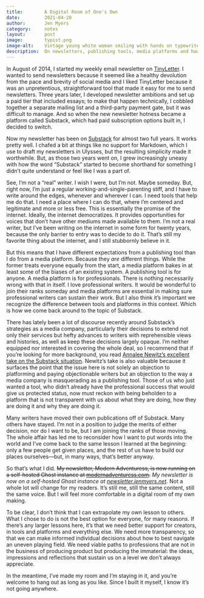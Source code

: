 ```yaml
---
title:        A Digital Room of One's Own
date:         2021-04-20
author:       Jen Myers
category:     notes
layout:       post
image:        typist.png
image-alt:    Vintage young white woman smiling with hands on typewriter keys
description:  On newsletters, publishing tools, media platforms and how to write on the internet.
---
```


In August of 2014, I started my weekly email newsletter on [TinyLetter](https://tinyletter.com/jenmyers/). I wanted to send newsletters because it seemed like a healthy devolution from the pace and brevity of social media and I liked TinyLetter because it was an unpretentious, straightforward tool that made it easy for me to send newsletters. Three years later, I developed newsletter ambitions and set up a paid tier that included essays; to make that happen technically, I cobbled together a separate mailing list and a third-party payment gate, but it was difficult to manage. And so when the new newsletter hotness became a platform called Substack, which had paid subscription options built in, I decided to switch.

Now my newsletter has been on [Substack](https://jenmyers.substack.com/) for almost two full years. It works pretty well. I chafed a bit at things like no support for Markdown, which I use to draft my newsletters in Ulysses, but the resulting simplicity made it worthwhile. But, as those two years went on, I grew increasingly uneasy with how the word “Substack” started to become shorthand for something I didn’t quite understand or feel like I was a part of.

See, I’m not a “real” writer. I wish I were, but I’m not. Maybe someday. But, right now, I’m just a regular working-and-single-parenting stiff, and I have to write around the edges, whenever and wherever I can. I need tools that help me do that. I need a place where I can do that, where I’m centered and legitimate and more or less free. This is essentially the promise of the internet. Ideally, the internet democratizes. It provides opportunities for voices that don’t have other mediums made available to them. I’m not a real writer, but I’ve been writing on the internet in some form for twenty years, because the only barrier to entry was to decide to do it. That’s still my favorite thing about the internet, and I still stubbornly believe in it.

But this means that I have different expectations from a publishing tool than I do from a media platform. Because they _are_ different things. While the former treats everyone equally from the start, a media platform bakes in at least some of the biases of an existing system. A publishing tool is for anyone. A media platform is for professionals. There is nothing necessarily wrong with that in itself. I love professional writers. It would be wonderful to join their ranks someday and media platforms are essential in making sure professional writers can sustain their work. But I also think it’s important we recognize the difference between tools and platforms in this context. Which is how we come back around to the topic of Substack.

There has lately been a lot of discourse recently around Substack’s strategies as a media company, particularly their decisions to extend not only their services but hefty advances to writers with reprehensible views and histories, as well as keep these decisions largely opaque. I’m neither equipped nor interested in covering the whole deal, so I recommend that if you’re looking for more background, you read [Annalee Newitz’s excellent take on the Substack situation](https://thehypothesis.substack.com/p/heres-why-substacks-scam-worked-so). Newitz’s take is also valuable because it surfaces the point that the issue here is not solely an objection to platforming and paying objectionable writers but an objection to the way a media company is masquerading as a publishing tool. Those of us who just wanted a tool, who didn’t already have the professional success that would give us protected status, now must reckon with being beholden to a platform that is not transparent with us about what they are doing, how they are doing it and why they are doing it.

Many writers have moved their own publications off of Substack. Many others have stayed. I’m not in a position to judge the merits of either decision, nor do I want to be, but I am joining the ranks of those moving. The whole affair has led me to reconsider how I want to put words into the world and I’ve come back to the same lesson I learned at the beginning: only a few people get given places, and the rest of us have to build our places ourselves—but, in many ways, that’s better anyway.

So that’s what I did. ~~My newsletter, Modern Adventuress, is now running on a self-hosted Ghost instance at [modernadventuress.com](https://modernadventuress.com/).~~ _My newsletter is now on a self-hosted Ghost instance at [newsletter.jenmyers.net](https://newsletter.jenmyers.net/)._ Not a whole lot will change for my readers. It’s still me, still the same content, still the same voice. But I will feel more comfortable in a digital room of my own making.

To be clear, I don’t think that I can extrapolate my own lesson to others. What I chose to do is not the best option for everyone, for many reasons. If there’s any larger lessons here, it’s that we need better support for creators, in tools and platforms and everything else. We need more transparency, so that we can make informed individual decisions about how to best navigate an uneven playing field. We need viable paths to professions that are not in the business of producing product but producing the immaterial: the ideas, impressions and reflections that sustain us on a level we don’t always appreciate.

In the meantime, I’ve made my room and I’m staying in it, and you’re welcome to hang out as long as you like. Since I built it myself, I know it’s not going anywhere.
